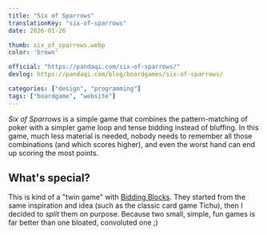 ```yaml
---
title: "Six of Sparrows"
translationKey: "six-of-sparrows"
date: 2026-01-26

thumb: six_of_sparrows.webp
color: 'brown'

official: "https://pandaqi.com/six-of-sparrows/"
devlog: https://pandaqi.com/blog/boardgames/six-of-sparrows/

categories: ["design", "programming"]
tags: ["boardgame", "website"]
---
```


_Six of Sparrows_ is a simple game that combines the pattern-matching of poker with a simpler game loop and tense bidding instead of bluffing. In this game, much less material is needed, nobody needs to remember all those combinations (and which scores higher), and even the worst hand can end up scoring the most points.

## What's special?

This is kind of a "twin game" with [Bidding Blocks](/design/boardgame/bidding-blocks/). They started from the same inspiration and idea (such as the classic card game Tichu), then I decided to _split_ them on purpose. Because two small, simple, fun games is far better than one bloated, convoluted one ;)